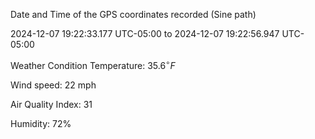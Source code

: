 Date and Time of the GPS coordinates recorded (Sine path)

2024-12-07 19:22:33.177 UTC-05:00 to 2024-12-07 19:22:56.947 UTC-05:00

Weather Condition
Temperature: $\displaystyle{35.6}^{\circ}{F}$

Wind speed: 22 mph

Air Quality Index: 31

Humidity: 72%

